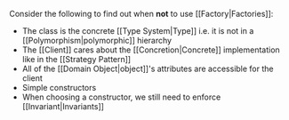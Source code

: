 Consider the following to find out when **not** to use [[Factory|Factories]]:

- The class is the concrete [[Type System|Type]] i.e. it is not in a [[Polymorphism|polymorphic]] hierarchy
- The [[Client]] cares about the [[Concretion|Concrete]] implementation like in the [[Strategy Pattern]]
- All of the [[Domain Object|object]]'s attributes are accessible for the client
- Simple constructors
- When choosing a constructor, we still need to enforce [[Invariant|Invariants]]